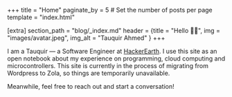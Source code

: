 +++
title = "Home"
paginate_by = 5 # Set the number of posts per page
template = "index.html"

[extra]
section_path = "blog/_index.md"
header = {title = "Hello 👋🏼", img = "images/avatar.jpeg", img_alt = "Tauquir Ahmed" }
+++

I am a Tauquir — a Software Engineer at [HackerEarth](https://www.hackerearth.com/). I use this site as an open notebook about my experience on programming, cloud computing and microcontrollers. This site is currently in the process of migrating from Wordpress to Zola, so things are temporarily unavailable.

Meanwhile, feel free to reach out and start a conversation!

